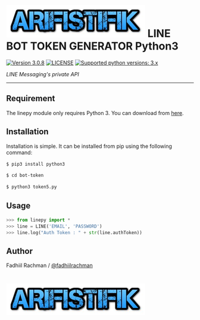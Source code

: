 # ![logo](/bottoken/arifistifik.jpg) LINE BOT TOKEN GENERATOR Python3

 [![Version 3.0.8](https://img.shields.io/badge/beta-3.0.8-brightgreen.svg "Version 3.0.8")](https://pypi.python.org/pypi/linepy) [![LICENSE](https://img.shields.io/badge/license-BSD%203%20Clause-blue.svg "LICENSE")](https://github.com/fadhiilrachman/line-py/blob/master/LICENSE) [![Supported python versions: 3.x](https://img.shields.io/badge/python-3.x-green.svg "Supported python versions: 3.x")](https://www.python.org/downloads/) 

*LINE Messaging's private API*

----

## Requirement

The linepy module only requires Python 3. You can download from [here](https://www.python.org/downloads/). 

## Installation

Installation is simple. It can be installed from pip using the following command:
```sh
$ pip3 install python3
```

```sh
$ cd bot-token
```
```sh
$ python3 token5.py
```

## Usage

```python
>>> from linepy import *
>>> line = LINE('EMAIL', 'PASSWORD')
>>> line.log("Auth Token : " + str(line.authToken))
```


## Author
Fadhiil Rachman / [@fadhiilrachman](https://www.instagram.com/fadhiilrachman)


# ![logo](/bottoken/arifistifik.jpg)

